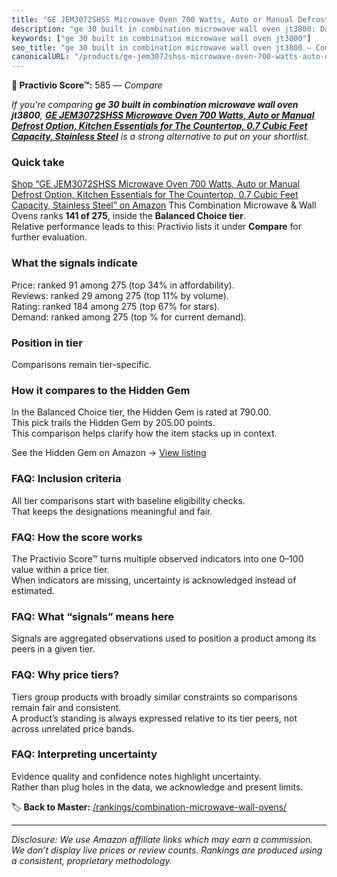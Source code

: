 ```yaml
---
title: "GE ‎JEM3072SHSS Microwave Oven 700 Watts, Auto or Manual Defrost Option, Kitchen Essentials for The Countertop, 0.7 Cubic Feet Capacity, Stainless Steel"
description: "ge 30 built in combination microwave wall oven jt3800: Data-driven ranking using the Practivio Score™. Positioned by quality, value, demand, findability, momen…"
keywords: ["ge 30 built in combination microwave wall oven jt3800"]
seo_title: "ge 30 built in combination microwave wall oven jt3800 — Compare (2025)"
canonicalURL: "/products/ge-jem3072shss-microwave-oven-700-watts-auto-or-manual-defrost-option-kitchen-essentials-for-the-countertop-07-cubic-feet-capacity-stainless-steel-B00U7XFELU/"
---
```


**🛒 Practivio Score™:** 585 — _Compare_


*If you're comparing **ge 30 built in combination microwave wall oven jt3800**, **[GE ‎JEM3072SHSS Microwave Oven 700 Watts, Auto or Manual Defrost Option, Kitchen Essentials for The Countertop, 0.7 Cubic Feet Capacity, Stainless Steel](https://www.amazon.com/dp/B00U7XFELU?tag=practivio-20)** is a strong alternative to put on your shortlist.*
### Quick take
[Shop “GE ‎JEM3072SHSS Microwave Oven 700 Watts, Auto or Manual Defrost Option, Kitchen Essentials for The Countertop, 0.7 Cubic Feet Capacity, Stainless Steel” on Amazon](https://www.amazon.com/dp/B00U7XFELU?tag=practivio-20)
This Combination Microwave & Wall Ovens ranks **141 of 275**, inside the **Balanced Choice tier**.  
Relative performance leads to this: Practivio lists it under **Compare** for further evaluation.

### What the signals indicate
Price: ranked 91 among 275 (top 34% in affordability).  
Reviews: ranked 29 among 275 (top 11% by volume).  
Rating: ranked 184 among 275 (top 67% for stars).  
Demand: ranked  among 275 (top % for current demand).

### Position in tier
Comparisons remain tier-specific.

### How it compares to the Hidden Gem
In the Balanced Choice tier, the Hidden Gem is rated at 790.00.  
This pick trails the Hidden Gem by 205.00 points.  
This comparison helps clarify how the item stacks up in context.  

See the Hidden Gem on Amazon → [View listing](https://www.amazon.com/dp/B07JYNPTX3?tag=practivio-20)

### FAQ: Inclusion criteria
All tier comparisons start with baseline eligibility checks.  
That keeps the designations meaningful and fair.

### FAQ: How the score works
The Practivio Score™ turns multiple observed indicators into one 0–100 value within a price tier.  
When indicators are missing, uncertainty is acknowledged instead of estimated.

### FAQ: What “signals” means here
Signals are aggregated observations used to position a product among its peers in a given tier.

### FAQ: Why price tiers?
Tiers group products with broadly similar constraints so comparisons remain fair and consistent.  
A product’s standing is always expressed relative to its tier peers, not across unrelated price bands.

### FAQ: Interpreting uncertainty
Evidence quality and confidence notes highlight uncertainty.  
Rather than plug holes in the data, we acknowledge and present limits.

<!-- Missing template for Compare/CompareWithinPriceClass -->


🏷️ **Back to Master:** [/rankings/combination-microwave-wall-ovens/](/rankings/combination-microwave-wall-ovens/)

---
_Disclosure: We use Amazon affiliate links which may earn a commission. We don’t display live prices or review counts. Rankings are produced using a consistent, proprietary methodology._
